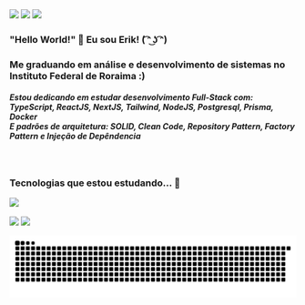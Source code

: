  <div>
<a href="https://www.instagram.com/erik.miqueias_/" target="_blank"><img loading="lazy" src="https://img.shields.io/badge/-Instagram-%23E4405F?style=for-the-badge&logo=instagram&logoColor=white" target="_blank"></a>
<a href = "mailto:erikmiqueiaspereira@outlook.com"><img loading="lazy" src="https://img.shields.io/badge/Gmail-D14836?style=for-the-badge&logo=gmail&logoColor=white" target="_blank"></a>
<a href="https://www.linkedin.com/in/erik-miqueias-330471255/" target="_blank"><img loading="lazy" src="https://img.shields.io/badge/-LinkedIn-%230077B5?style=for-the-badge&logo=linkedin&logoColor=white" target="_blank"></a>   
</div>

### "Hello World!" 👋 Eu sou Erik! ( ͡ᵔ ͜ʖ ͡ᵔ)


### Me graduando em análise e desenvolvimento de sistemas no Instituto Federal de Roraima :) <br>

##### Estou dedicando em estudar desenvolvimento Full-Stack com: TypeScript, ReactJS, NextJS, Tailwind, NodeJS, Postgresql, Prisma, Docker <br> E padrões de arquitetura: SOLID, Clean Code, Repository Pattern, Factory Pattern e Injeção de Depêndencia

<div  align="center" >
  <br>
</div>

### Tecnologias que estou estudando... 🧠
<p>
  <a href="https://skillicons.dev">
    <img src="https://skillicons.dev/icons?i=git,react,typescript,nodejs,nextjs,docker,tailwind,prisma,postgres,mongo" />
  </a>
</p>

<div>

<div>
  <img loading="lazy" height="180em" src="https://github-readme-stats.vercel.app/api?username=erikmiqueias&show_icons=true&theme=dracula&include_all_commits=true&count_private=true"/>
  <img loading="lazy" height="180em" src="https://github-readme-stats.vercel.app/api/top-langs/?username=erikmiqueias&layout=compact&langs_count=7&theme=dracula"/>
</div>

  
 </div>

 ![Snake animation](https://raw.githubusercontent.com/erikmiqueias/erikmiqueias/output/github-contribution-grid-snake-dark.svg)


